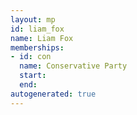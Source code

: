 ```yaml
---
layout: mp
id: liam_fox
name: Liam Fox
memberships:
- id: con
  name: Conservative Party
  start: 
  end: 
autogenerated: true
---
```

